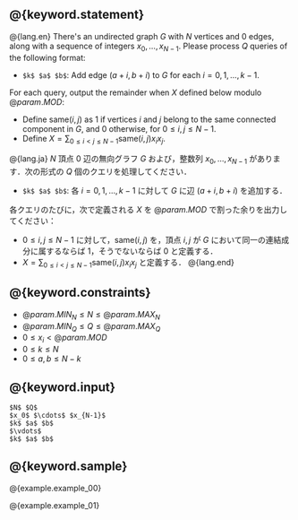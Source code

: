 ## @{keyword.statement}

@{lang.en}
There's an undirected graph $G$ with $N$ vertices and $0$ edges, along with a sequence of integers $x_0, \ldots, x_{N-1}$. Please process $Q$ queries of the following format:

- `$k$ $a$ $b$`: Add edge $(a + i, b + i)$ to $G$ for each $i=0,1,\ldots,k-1$.

For each query, output the remainder when $X$ defined below modulo $@{param.MOD}$:

- Define $\mathrm{same}(i,j)$ as $1$ if vertices $i$ and $j$ belong to the same connected component in $G$, and $0$ otherwise, for $0\leq i,j \leq N-1$.
- Define $X = \sum_{0\leq i<j\leq N-1}\mathrm{same}(i,j)x_ix_j$.

@{lang.ja}
$N$ 頂点 $0$ 辺の無向グラフ $G$ および，整数列 $x_0, \ldots, x_{N-1}$ があります．次の形式の $Q$ 個のクエリを処理してください．

- `$k$ $a$ $b$`: 各 $i=0,1,\ldots,k-1$ に対して $G$ に辺 $(a + i, b + i)$ を追加する．

各クエリのたびに，次で定義される $X$ を $@{param.MOD}$ で割った余りを出力してください：
- $0\leq i,j \leq N-1$ に対して，$\mathrm{same}(i,j)$ を，頂点 $i,j$ が $G$ において同一の連結成分に属するならば $1$，そうでないならば $0$ と定義する．
- $X = \sum_{0\leq i<j\leq N-1}\mathrm{same}(i,j)x_ix_j$ と定義する．
@{lang.end}

## @{keyword.constraints}

- $@{param.MIN_N} \leq N \leq @{param.MAX_N}$
- $@{param.MIN_Q} \leq Q \leq @{param.MAX_Q}$
- $0 \leq x_i < @{param.MOD}$
- $0 \leq k\leq N$
- $0 \leq a,b \leq N-k$

## @{keyword.input}

~~~
$N$ $Q$
$x_0$ $\cdots$ $x_{N-1}$
$k$ $a$ $b$
$\vdots$
$k$ $a$ $b$
~~~

## @{keyword.sample}

@{example.example_00}

@{example.example_01}
